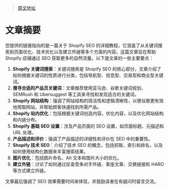 > [原文地址](https://alexyseo.com/shopify-seo/#on-page-seo)

# 文章摘要

您提供的链接指向的是一篇关于 Shopify SEO 的详细教程，它涵盖了从关键词搜索到页面优化、技术优化以及建立外链等多个方面的内容。这篇文章旨在帮助 Shopify 店铺通过 SEO 获取更多的自然流量。以下是文章的一些主要要点：

1. **Shopify 关键词搜索**：关键词搜索是 Shopify SEO 的核心部分，文章介绍了如何根据关键词的性质进行分类，包括导航型、信息型、交易型和商业型关键词。
2. **搜寻合适的产品页关键词**：文章推荐使用亚马逊、谷歌关键词规划、SEMRush 和 Ubersuggest 等工具来寻找和发现适合的关键词。
3. **Shopify 网站结构**：强调了网站结构的简洁性和逻辑清晰性，以便谷歌更有效地爬取网站，并帮助顾客快速找到所需产品。
4. **Shopify 站内优化**：包括根据关键词创造内容，优化内容，以及优化网站结构和内链分布。
5. **Shopify 基础 SEO 设置**：涉及产品页面的 SEO 设置，如页面标题、元描述和 URL 处理。
6. **产品描述和评价**：强调了产品描述的详细性和评价在 SEO 中的重要性。
7. **Shopify 技术 SEO**：介绍了技术 SEO 的概念，包括抓取、索引和排名，以及如何使用结构化数据来丰富搜索结果。
8. **图片优化**：包括图片命名、Alt 文本和图片大小的优化。
9. **建立外链**：讨论了如何通过反查竞争对手外链、客座文章、交换链接和 HARO 等方式建立外链。

文章最后强调了 SEO 效果需要时间来体现，并鼓励读者在有疑问时留言交流。
